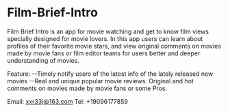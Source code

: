 # Film-Brief-Intro

Film Brief Intro is an app for movie watching and get to know film views specially designed for movie lovers. In this app users can learn about profiles of their favorite movie stars, and view original comments on movies made by movie fans or film editor teams for users better and deeper understanding of movies.

Feature:
--Timely notify users of the latest info of the lately released new movies
--Real and unique popular movie reviews. Original and hot comments on movies made by movie fans or some Pros.

Email: xxr33j@163.com
Tel: +19096177859
